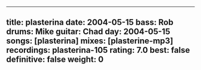 
---
title: plasterina
date: 2004-05-15
bass:	Rob
drums:	Mike
guitar:	Chad
day: 2004-05-15
songs: [plasterina]
mixes: [plasterine-mp3]
recordings: plasterina-105
rating: 7.0
best: false
definitive: false
weight: 0
---
